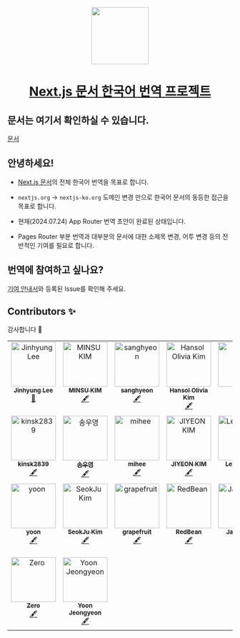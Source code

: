 <p align="center">
  <a href="https://nextjs.org">
    <picture>
      <source media="(prefers-color-scheme: dark)" srcset="https://assets.vercel.com/image/upload/v1662130559/nextjs/Icon_dark_background.png">
      <img src="https://assets.vercel.com/image/upload/v1662130559/nextjs/Icon_light_background.png" height="128">
    </picture>
    <h1 align="center">Next.js 문서 한국어 번역 프로젝트</h1>
  </a>
</p>

## 문서는 여기서 확인하실 수 있습니다.

[문서](https://nextjs-ko.org)

## 안녕하세요!

- [Next.js 문서](https://nextjs.org/docs)의 전체 한국어 번역을 목표로 합니다.
- `nextjs.org` -> `nextjs-ko.org` 도메인 변경 만으로 한국어 문서의 동등한 접근을 목표로 합니다.

- 현재(2024.07.24) App Router 번역 초안이 완료된 상태입니다.
- Pages Router 부분 번역과 대부분의 문서에 대한 소제목 변경, 어투 변경 등의 전반적인 기여를 필요로 합니다.

## 번역에 참여하고 싶나요?

[기여 안내서](https://github.com/luciancah/nextjs-ko/blob/main/CONTRIBUTING.MD)와 등록된 Issue를 확인해 주세요.

## Contributors ✨

감사합니다 🥰

<!-- ALL-CONTRIBUTORS-LIST:START - Do not remove or modify this section -->
<!-- prettier-ignore-start -->
<!-- markdownlint-disable -->
<table>
<tbody>
    <tr>
        <td align="center" valign="top" width="14.28%"><a href="https://blog.luciancah.com"><img src="https://avatars.githubusercontent.com/u/8311335?v=4?s=100" width="100px;" alt="Jinhyung Lee"/><br /><sub><b>Jinhyung Lee</b></sub></a><br /><a href="https://github.com/luciancah/nextjs-ko/commits?author=luciancah" title="Documentation">📖</a></td>
        <td align="center" valign="top" width="14.28%"><a href="https://github.com/kmsu44"><img src="https://avatars.githubusercontent.com/u/45655623?v=4?s=100" width="100px;" alt="MINSU KIM"/><br /><sub><b>MINSU KIM</b></sub></a><br /><a href="#content-kmsu44" title="Content">🖋</a></td>
        <td align="center" valign="top" width="14.28%"><a href="https://github.com/4anghyeon"><img src="https://avatars.githubusercontent.com/u/64076628?v=4?s=100" width="100px;" alt="sanghyeon"/><br /><sub><b>sanghyeon</b></sub></a><br /><a href="#content-4anghyeon" title="Content">🖋</a></td>
        <td align="center" valign="top" width="14.28%"><a href="http://www.hansololiviakim.com"><img src="https://avatars.githubusercontent.com/u/84097192?v=4?s=100" width="100px;" alt="Hansol Olivia Kim"/><br /><sub><b>Hansol Olivia Kim</b></sub></a><br /><a href="#content-hansololiviakim" title="Content">🖋</a></td>
        <td align="center" valign="top" width="14.28%"><a href="https://github.com/gkfyr"><img src="https://avatars.githubusercontent.com/u/104775567?v=4?s=100" width="100px;" alt="gkfyr"/><br /><sub><b>gkfyr</b></sub></a><br /><a href="#content-gkfyr" title="Content">🖋</a></td>
        <td align="center" valign="top" width="14.28%"><a href="https://github.com/Hongheesun"><img src="https://avatars.githubusercontent.com/u/91399033?v=4?s=100" width="100px;" alt="Heesun"/><br /><sub><b>Heesun</b></sub></a><br /><a href="#content-Hongheesun" title="Content">🖋</a></td>
        <td align="center" valign="top" width="14.28%"><a href="https://enjoydev.life"><img src="https://avatars.githubusercontent.com/u/55135881?v=4?s=100" width="100px;" alt="Suhyeon Park"/><br /><sub><b>Suhyeon Park</b></sub></a><br /><a href="#content-pySoo" title="Content">🖋</a></td>
    </tr>
    <tr>
        <td align="center" valign="top" width="14.28%"><a href="https://velog.io/@kinsk2839/posts"><img src="https://avatars.githubusercontent.com/u/96980857?v=4?s=100" width="100px;" alt="kinsk2839"/><br /><sub><b>kinsk2839</b></sub></a><br /><a href="#content-aken-you" title="Content">🖋</a></td>
        <td align="center" valign="top" width="14.28%"><a href="https://velog.io/@soy0830"><img src="https://avatars.githubusercontent.com/u/62867581?v=4?s=100" width="100px;" alt="송우영"/><br /><sub><b>송우영</b></sub></a><br /><a href="#content-f0rever0" title="Content">🖋</a></td>
        <td align="center" valign="top" width="14.28%"><a href="https://github.com/imdaxsz"><img src="https://avatars.githubusercontent.com/u/80813703?v=4?s=100" width="100px;" alt="mihee"/><br /><sub><b>mihee</b></sub></a><br /><a href="#content-imdaxsz" title="Content">🖋</a></td>
        <td align="center" valign="top" width="14.28%"><a href="https://github.com/jiyeon2536"><img src="https://avatars.githubusercontent.com/u/125720796?v=4?s=100" width="100px;" alt="JIYEON KIM"/><br /><sub><b>JIYEON KIM</b></sub></a><br /><a href="#content-jiyeon2536" title="Content">🖋</a></td>
        <td align="center" valign="top" width="14.28%"><a href="https://dev-daejlee.tistory.com/"><img src="https://avatars.githubusercontent.com/u/94844819?v=4?s=100" width="100px;" alt="Lee Daejin"/><br /><sub><b>Lee Daejin</b></sub></a><br /><a href="#content-daejlee" title="Content">🖋</a></td>
        <td align="center" valign="top" width="14.28%"><a href="https://velog.io/@sinjuk1"><img src="https://avatars.githubusercontent.com/u/66900221?v=4?s=100" width="100px;" alt="신종욱"/><br /><sub><b>신종욱</b></sub></a><br /><a href="#content-dlsxjzld" title="Content">🖋</a></td>
        <td align="center" valign="top" width="14.28%"><a href="https://hotjae.com"><img src="https://avatars.githubusercontent.com/u/41367134?v=4?s=100" width="100px;" alt="김학재"/><br /><sub><b>김학재</b></sub></a><br /><a href="#content-gouz7514" title="Content">🖋</a></td>
    </tr>
    <tr>
        <td align="center" valign="top" width="14.28%"><a href="https://github.com/yoonncho"><img src="https://avatars.githubusercontent.com/u/49135797?v=4?s=100" width="100px;" alt="yoon"/><br /><sub><b>yoon</b></sub></a><br /><a href="#content-yoonncho" title="Content">🖋</a></td>
        <td align="center" valign="top" width="14.28%"><a href="https://shqpdltm.tistory.com/"><img src="https://avatars.githubusercontent.com/u/90549862?v=4?s=100" width="100px;" alt="SeokJu Kim"/><br /><sub><b>SeokJu Kim</b></sub></a><br /><a href="#content-SoJuSo" title="Content">🖋</a></td>
        <td align="center" valign="top" width="14.28%"><a href="https://github.com/grapefruit13"><img src="https://avatars.githubusercontent.com/u/92169354?v=4?s=100" width="100px;" alt="grapefruit"/><br /><sub><b>grapefruit</b></sub></a><br /><a href="#content-grapefruit13" title="Content">🖋</a></td>
        <td align="center" valign="top" width="14.28%"><a href="https://github.com/RedBe-an"><img src="https://avatars.githubusercontent.com/u/161127101?v=4?s=100" width="100px;" alt="RedBean"/><br /><sub><b>RedBean</b></sub></a><br /><a href="#content-RedBe-an" title="Content">🖋</a></td>
        <td align="center" valign="top" width="14.28%"><a href="https://velog.io/@therealjamesjung"><img src="https://avatars.githubusercontent.com/u/39877377?v=4?s=100" width="100px;" alt="Jaekyung Jung"/><br /><sub><b>Jaekyung Jung</b></sub></a><br /><a href="#content-therealjamesjung" title="Content">🖋</a></td>
        <td align="center" valign="top" width="14.28%"><a href="https://github.com/ironAiken2"><img src="https://avatars.githubusercontent.com/u/51399982?v=4?s=100" width="100px;" alt="SungChul Hong"/><br /><sub><b>SungChul Hong</b></sub></a><br /><a href="#content-ironAiken2" title="Content">🖋</a></td>
        <td align="center" valign="top" width="14.28%"><a href="https://linktr.ee/miraexhoi"><img src="https://avatars.githubusercontent.com/u/109408165?v=4?s=100" width="100px;" alt="최미래"/><br /><sub><b>최미래</b></sub></a><br /><a href="#content-miraexhoi" title="Content">🖋</a></td>
    </tr>
    <tr>
        <td align="center" valign="top" width="14.28%"><a href="https://velog.io/@jihyeong00"><img src="https://avatars.githubusercontent.com/u/115636461?v=4?s=100" width="100px;" alt="Zero"/><br /><sub><b>Zero</b></sub></a><br /><a href="#content-Zero-1016" title="Content">🖋</a></td>
        <td align="center" valign="top" width="14.28%"><a href="https://github.com/yoouyeon"><img src="https://avatars.githubusercontent.com/u/57761286?v=4?s=100" width="100px;" alt="Yoon Jeongyeon"/><br /><sub><b>Yoon Jeongyeon</b></sub></a><br /><a href="#content-yoouyeon" title="Content">🖋</a></td>
    </tr>
</tbody>
</table>

<!-- markdownlint-restore -->
<!-- prettier-ignore-end -->

<!-- ALL-CONTRIBUTORS-LIST:END -->

